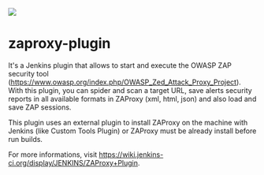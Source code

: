 
<a href='https://jenkins.ci.cloudbees.com/job/plugins/job/zaproxy-plugin/'><img src='https://jenkins.ci.cloudbees.com/buildStatus/icon?job=plugins/zaproxy-plugin'></a>

# zaproxy-plugin
It's a Jenkins plugin that allows to start and execute the OWASP ZAP security tool (https://www.owasp.org/index.php/OWASP_Zed_Attack_Proxy_Project).
With this plugin, you can spider and scan a target URL, save alerts security reports in all available formats in ZAProxy (xml, html, json) and also load and save ZAP sessions.

This plugin uses an external plugin to install ZAProxy on the machine with Jenkins (like Custom Tools Plugin) or ZAProxy must be already install before run builds.

For more informations, visit https://wiki.jenkins-ci.org/display/JENKINS/ZAProxy+Plugin.
